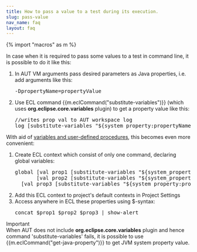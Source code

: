 ```yaml
---
title: How to pass a value to a test during its execution.
slug: pass-value
nav_name: faq
layout: faq
---
```

{% import "macros" as m %}

In case when it is required to pass some values to a test in command line, it is possible to do it like this:

<ol>
  <li>In AUT VM arguments pass desired parameters as Java properties, i.e. add arguments like this:
    <pre>-DpropertyName=propertyValue</pre>
  </li>
  <li>Use  ECL command {{m.eclCommand("substitute-variables")}} (which uses <b>org.eclipse.core.variables</b> plugin) to get a property value like this:</li>
  <pre>//writes prop val to AUT workspace log
log [substitute-variables "${system_property:propertyName}"]</pre>
</ol>

With aid of <a href="{{site.url}}/documentation/userguide/procedures/"> variables and user-defined procedures</a>, this becomes even more convenient:
<ol>
  <li>Create ECL context which consist of only one command, declaring global variables:
<pre>global [val prop1 [substitute-variables "${system_property:prop1}"]]
       [val prop2 [substitute-variables "${system_property:prop2}"]]
  [val prop3 [substitute-variables "${system_property:prop3}"]]</pre>
  </li>

  <li>Add this ECL context to project's default contexts in Project Settings<br></li>
  <li>Access anywhere in ECL these properties using $-syntax:
    <pre>concat $prop1 $prop2 $prop3 | show-alert</pre>
  </li>
</ol>

<div class="panel panel-info">
<div class="panel-heading">
Important
</div>

<div class="panel-body">
When AUT does not include <b>org.eclipse.core.variables</b> plugin and hence command 'substitute-variables' fails, it is possible to use {{m.eclCommand("get-java-property")}} to get JVM system property value.
  </div></div>


